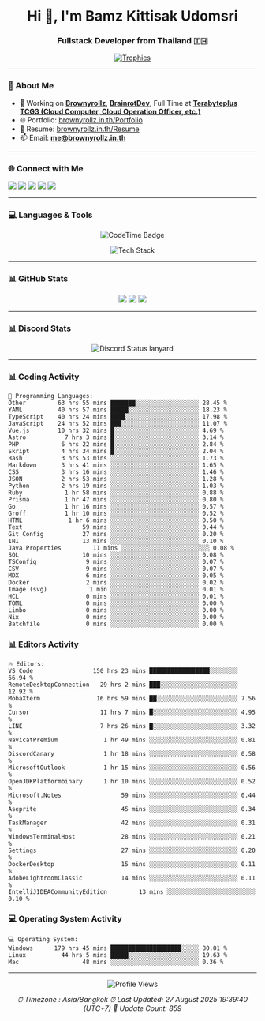 <h1 align="center">Hi 👋, I'm Bamz Kittisak Udomsri</h1>
<h3 align="center">Fullstack Developer from Thailand 🇹🇭</h3>

<p align="center">
  <a href="https://github.com/ryo-ma/github-profile-trophy">
    <img src="https://github-profile-trophy.vercel.app/?username=brownyroll" alt="Trophies" />
  </a>
</p>

---

### 🔧 About Me

- 🔭 Working on [**Brownyrollz**](https://github.com/Brownyrollz), [**BrainrotDev**](https://github.com/brainrotdev), Full Time at [**Terabyteplus TCG3 (Cloud Computer, Cloud Operation Officer, etc.)**](https://tcloud.in.th)
- 🌐 Portfolio: [brownyrollz.in.th/Portfolio](https://Brownyrollz.in.th/Portfolio)
- 📄 Resume: [brownyrollz.in.th/Resume](https://Brownyrollz.in.th/Resume)
- 📫 Email: **me@brownyrollz.in.th**
---

### 🌐 Connect with Me

<p align="left">
  <a href="https://codepen.io/brownyroll" target="_blank"><img src="https://img.shields.io/badge/CodePen-000?style=for-the-badge&logo=codepen&logoColor=white" /></a>
  <a href="https://fb.com/brownyroll.bbamz" target="_blank"><img src="https://img.shields.io/badge/Facebook-1877F2?style=for-the-badge&logo=facebook&logoColor=white" /></a>
  <a href="https://instagram.com/brownyroll.darkalich" target="_blank"><img src="https://img.shields.io/badge/Instagram-E4405F?style=for-the-badge&logo=instagram&logoColor=white" /></a>
  <a href="https://www.youtube.com/c/brownyrollz" target="_blank"><img src="https://img.shields.io/badge/YouTube-FF0000?style=for-the-badge&logo=youtube&logoColor=white" /></a>
  <a href="https://discord.gg/yyJRFxTXGU" target="_blank"><img src="https://img.shields.io/badge/Discord-5865F2?style=for-the-badge&logo=discord&logoColor=white" /></a>
</p>

---

### 💻 Languages & Tools

<p align="center">
  <img href="https://codetime.dev" alt="CodeTime Badge" src="https://shields.jannchie.com/endpoint?style=flat&color=222&url=https%3A%2F%2Fapi.codetime.dev%2Fv3%2Fusers%2Fshield%3Fuid%3D34055">
  <br/>
  <!--START_SECTION:tech-->
<p align="center">
  <img src="https://skillicons.dev/icons?i=html,css,js,ts,react,nextjs,nodejs,vue,php,laravel,dotnet,django,tailwind,bootstrap,express,arduino,mysql,sqlite,mongodb,nginx,docker,git,linux,figma,postman,astro,bash,bun,cloudflare,discord,discordjs" alt="Tech Stack" />
</p>
<!--END_SECTION:tech-->
</p>

---

### 📊 GitHub Stats

<p align="center">
  <img src="https://github-readme-stats.vercel.app/api?username=brownyroll&show_icons=true" />
  <img src="https://github-readme-stats.vercel.app/api/top-langs/?username=brownyroll&layout=compact" />
  <img src="https://github-readme-streak-stats.herokuapp.com/?user=brownyroll" />
</p>

---

### 📊 Discord Stats

<p align="center">
     <img alt='Discord Status lanyard' src='https://lanyard.cnrad.dev/api/280676963885121536' />
</p>

---

<p align="center">


### 📊 Coding Activity

<!--START_SECTION:waka-->
```text
💬 Programming Languages:
Other         63 hrs 55 mins ███████░░░░░░░░░░░░░░░░░░ 28.45 %
YAML          40 hrs 57 mins █████░░░░░░░░░░░░░░░░░░░░ 18.23 %
TypeScript    40 hrs 24 mins ████░░░░░░░░░░░░░░░░░░░░░ 17.98 %
JavaScript    24 hrs 52 mins ███░░░░░░░░░░░░░░░░░░░░░░ 11.07 %
Vue.js        10 hrs 32 mins █░░░░░░░░░░░░░░░░░░░░░░░░ 4.69 %
Astro           7 hrs 3 mins █░░░░░░░░░░░░░░░░░░░░░░░░ 3.14 %
PHP            6 hrs 22 mins █░░░░░░░░░░░░░░░░░░░░░░░░ 2.84 %
Skript         4 hrs 34 mins █░░░░░░░░░░░░░░░░░░░░░░░░ 2.04 %
Bash           3 hrs 53 mins ░░░░░░░░░░░░░░░░░░░░░░░░░ 1.73 %
Markdown       3 hrs 41 mins ░░░░░░░░░░░░░░░░░░░░░░░░░ 1.65 %
CSS            3 hrs 16 mins ░░░░░░░░░░░░░░░░░░░░░░░░░ 1.46 %
JSON           2 hrs 53 mins ░░░░░░░░░░░░░░░░░░░░░░░░░ 1.28 %
Python         2 hrs 19 mins ░░░░░░░░░░░░░░░░░░░░░░░░░ 1.03 %
Ruby            1 hr 58 mins ░░░░░░░░░░░░░░░░░░░░░░░░░ 0.88 %
Prisma          1 hr 47 mins ░░░░░░░░░░░░░░░░░░░░░░░░░ 0.80 %
Go              1 hr 16 mins ░░░░░░░░░░░░░░░░░░░░░░░░░ 0.57 %
Groff           1 hr 10 mins ░░░░░░░░░░░░░░░░░░░░░░░░░ 0.52 %
HTML             1 hr 6 mins ░░░░░░░░░░░░░░░░░░░░░░░░░ 0.50 %
Text                 59 mins ░░░░░░░░░░░░░░░░░░░░░░░░░ 0.44 %
Git Config           27 mins ░░░░░░░░░░░░░░░░░░░░░░░░░ 0.20 %
INI                  13 mins ░░░░░░░░░░░░░░░░░░░░░░░░░ 0.10 %
Java Properties         11 mins ░░░░░░░░░░░░░░░░░░░░░░░░░ 0.08 %
SQL                  10 mins ░░░░░░░░░░░░░░░░░░░░░░░░░ 0.08 %
TSConfig              9 mins ░░░░░░░░░░░░░░░░░░░░░░░░░ 0.07 %
CSV                   9 mins ░░░░░░░░░░░░░░░░░░░░░░░░░ 0.07 %
MDX                   6 mins ░░░░░░░░░░░░░░░░░░░░░░░░░ 0.05 %
Docker                2 mins ░░░░░░░░░░░░░░░░░░░░░░░░░ 0.02 %
Image (svg)            1 min ░░░░░░░░░░░░░░░░░░░░░░░░░ 0.01 %
HCL                   0 mins ░░░░░░░░░░░░░░░░░░░░░░░░░ 0.01 %
TOML                  0 mins ░░░░░░░░░░░░░░░░░░░░░░░░░ 0.00 %
Limbo                 0 mins ░░░░░░░░░░░░░░░░░░░░░░░░░ 0.00 %
Nix                   0 mins ░░░░░░░░░░░░░░░░░░░░░░░░░ 0.00 %
Batchfile             0 mins ░░░░░░░░░░░░░░░░░░░░░░░░░ 0.00 %

```
<!--END_SECTION:waka-->

### 📊 Editors Activity

<!--START_SECTION:editors-->
```text
🔥 Editors:
VS Code                 150 hrs 23 mins █████████████████░░░░░░░░ 66.94 %
RemoteDesktopConnection   29 hrs 2 mins ███░░░░░░░░░░░░░░░░░░░░░░ 12.92 %
MobaXterm                16 hrs 59 mins ██░░░░░░░░░░░░░░░░░░░░░░░ 7.56 %
Cursor                    11 hrs 7 mins █░░░░░░░░░░░░░░░░░░░░░░░░ 4.95 %
LINE                      7 hrs 26 mins █░░░░░░░░░░░░░░░░░░░░░░░░ 3.32 %
NavicatPremium             1 hr 49 mins ░░░░░░░░░░░░░░░░░░░░░░░░░ 0.81 %
DiscordCanary              1 hr 18 mins ░░░░░░░░░░░░░░░░░░░░░░░░░ 0.58 %
MicrosoftOutlook           1 hr 15 mins ░░░░░░░░░░░░░░░░░░░░░░░░░ 0.56 %
OpenJDKPlatformbinary      1 hr 10 mins ░░░░░░░░░░░░░░░░░░░░░░░░░ 0.52 %
Microsoft.Notes                 59 mins ░░░░░░░░░░░░░░░░░░░░░░░░░ 0.44 %
Aseprite                        45 mins ░░░░░░░░░░░░░░░░░░░░░░░░░ 0.34 %
TaskManager                     42 mins ░░░░░░░░░░░░░░░░░░░░░░░░░ 0.31 %
WindowsTerminalHost             28 mins ░░░░░░░░░░░░░░░░░░░░░░░░░ 0.21 %
Settings                        27 mins ░░░░░░░░░░░░░░░░░░░░░░░░░ 0.20 %
DockerDesktop                   15 mins ░░░░░░░░░░░░░░░░░░░░░░░░░ 0.11 %
AdobeLightroomClassic           14 mins ░░░░░░░░░░░░░░░░░░░░░░░░░ 0.11 %
IntelliJIDEACommunityEdition         13 mins ░░░░░░░░░░░░░░░░░░░░░░░░░ 0.10 %

```
<!--END_SECTION:editors-->

### 💻 Operating System Activity

<!--START_SECTION:os-->
```text
💻 Operating System:
Windows      179 hrs 45 mins ████████████████████░░░░░ 80.01 %
Linux          44 hrs 5 mins █████░░░░░░░░░░░░░░░░░░░░ 19.63 %
Mac                  48 mins ░░░░░░░░░░░░░░░░░░░░░░░░░ 0.36 %
```
<!--END_SECTION:os-->
</p>

---

<p align="center">
  <img src="https://komarev.com/ghpvc/?username=brownyroll&label=Profile%20views&color=0e75b6&style=flat" alt="Profile Views" />
</p>

<!-- Metadata -->
<p align="center"> 
    <i>
        ⏰ Timezone : Asia/Bangkok
        ⏰ Last Updated: <!--LAST_UPDATED-->27 August 2025 19:39:40 (UTC+7)<!--END_LAST_UPDATED-->
        🔄️ Update Count: <!--UPDATE_COUNT-->859<!--END_UPDATE_COUNT-->
    </i>
</p>

